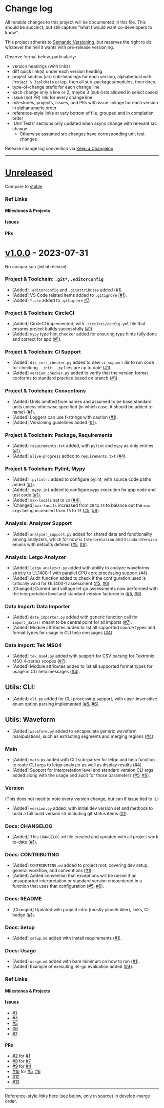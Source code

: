 # Change log
All notable changes to this project will be documented in this file.  This
should be succinct, but still capture "what I would want co-developers to know".

This project adheres to [Semantic Versioning](http://semver.org/), but reserves
the right to do whatever the hell it wants with pre-release versioning.

Observe format below, particularly:
- version headings (with links)
- diff quick link(s) under each version heading
- project section (dir) sub-headings for each version, alphabetical with
      `Project & Toolchain` at top, then all sub-packages/modules, then docs.
- type-of-change prefix for each change line
- each change only a line or 2, maybe 3 (sub-lists allowed in select cases)
- issue (not PR) link for every change line
- milestones, projects, issues, and PRs with issue linkage for each version in
      alphanumeric order
- reference-style links at very bottom of file, grouped and in completion order
- 'Unit Tests' sections only updated when async change with relevant src change
  - Otherwise assumed src changes have corresponding unit test changes

Release change log convention via
[Keep a Changelog](http://keepachangelog.com/).


---


# [Unreleased](https://github.com/VoltServer/UL1400-1_analyzer/tree/develop)

Compare to [stable](https://github.com/VoltServer/UL1400-1_analyzer/compare/stable...develop)


### Ref Links

#### Milestones & Projects

#### Issues

#### PRs



# [v1.0.0](https://github.com/VoltServer/UL1400-1_analyzer/releases/tag/v1.0.0) - 2023-07-31

No comparison (initial release).


### Project & Toolchain: `.git*`, `.editorconfig`
- [Added] `.editorconfig` and `.gitattributes` added ([#1][]).
- [Added] VS Code related items added to `.gitignore` ([#1][]).
- [Added] `*.csv` added to `.gitignore` [#7][].


### Project & Toolchain: CircleCI
- [Added] CircleCI implemented, with `.circleci/config.yml` file that ensures
      project builds successfully ([#1][]).
- [Added] `mypy` type hint checker added for ensuring type hints fully done and
      correct for app ([#1][]).


### Project & Toolchain: CI Support
- [Added] `dir_init_checker.py` added to new `ci_support` dir to run code for
      checking `__init__.py` files are up to date ([#1][]).
- [Added] `version_checker.py` added to verify that the version format conforms
      to standard practice based on branch ([#1][]).


### Project & Toolchain: Conventions
- [Added] Units omitted from names and assumed to be base standard units unless
      otherwise specified (in which case, it should be added to name) ([#1][]).
- [Added] Loggers can use f-strings with caution ([#1][]).
- [Added] Versioning guidelines added ([#1][]).


### Project & Toolchain: Package, Requirements
- [Added] `requirements.txt` added, with `pylint` and `mypy` as only entries
      ([#1][]).
- [Added] `alive-progress` added to `requirements.txt` ([#4][]).


### Project & Toolchain: Pylint, Mypy
- [Added] `.pylintrc` added to configure pylint, with source code paths added
      ([#1][]).
- [Added] `.mypy.ini` added to configure `mypy` execution for app code and test
      code ([#1][]).
- [Added] `max-locals` set to `20` ([#4][]).
- [Changed] `max-locals` increased from `20` to `25` to balance out the
      `max-args` being increased from `10` to `15` ([#5][], [#6][]).


### Analysis: Analyzer Support
- [Added] `analyzer_support.py` added for shared data and functionality among
      analyzers, which for now is `Interpretation` and `StandardVersion` enums
      with defaults defined ([#5][], [#6][]).


### Analysis: Letgo Analyzer
- [Added] `letgo_analyzer.py` added with ability to analyze waveforms strictly
      to UL1400-1 with parallel CPU core processing support ([#4][]).
- [Added] Audit function added to check if the configuration used is critically
      valid for UL1400-1 assessment ([#5][], [#6][]).
- [Changed] Current and voltage let-go assessments now performed with the
      interpretation level and standard version factored in ([#5][], [#6][]).


### Data Import: Data Importer
- [Added] `data_importer.py` added with generic function call for
      `import_data()` meant to be central point for all imports ([#7][]).
- [Added] Module attributes added to list all supported source types and format
      types for usage in CLI help messages ([#4][]).


### Data Import: Tek MSO4
- [Added] `tek_mso4.py` added with support for CSV parsing for Tektronix MSO
      4-series scopes ([#7][]).
- [Added] Module attributes added to list all supported format types for usage
      in CLI help messages ([#4][]).


## Utils: CLI:
- [Added] `cli.py` added for CLI processing support, with case-insensitive enum
      option parsing implemented ([#5][], [#6][]).


## Utils: Waveform
- [Added] `waveform.py` added to encapsulate generic waveform manipulations,
      such as extracting segments and merging regions ([#4][]).


### Main
- [Added] `main.py` added with CLI sub-parser for letgo and help function to
      route CLI args to letgo analyzer as well as display results ([#4][]).
- [Added] Support for interpretation level and standard version CLI args added
      along with the usage and audit for those parameters ([#5][], [#6][]).


### Version
(This does not need to note every version change, but can if issue tied to it.)
- [Added] `version.py` added, with initial dev version set and methods to build
      a full build version str including git status items ([#1][]).


### Docs: CHANGELOG
- [Added] This `CHANGELOG.md` file created and updated with all project work
      to-date ([#1][]).


### Docs: CONTRIBUTING
- [Added] `CONTRIBUTING.md` added to project root, covering dev setup, general
      workflow, and conventions ([#1][]).
- [Added] Added convention that exceptions will be raised if an unsupported
      interpretation or standard version encountered in a function that uses
      that configuration ([#5][], [#6][]).

### Docs: README
- [Changed] Updated with project intro (mostly placeholder), links, CI badge
      ([#1][]).


### Docs: Setup
- [Added] `setup.md` added with install requirements ([#1][]).


### Docs: Usage
- [Added] `usage.md` added with bare minimum on how to run ([#1][]).
- [Added] Example of executing let-go evaluation added ([#4][]).


### Ref Links

#### Milestones & Projects

#### Issues
- [#1][]
- [#4][]
- [#5][]
- [#6][]
- [#7][]

#### PRs
- [#2][] for [#1][]
- [#8][] for [#7][]
- [#9][] for [#4][]
- [#10][] for [#5][], [#6][]
- [#12][]
- [#13][]

---


Reference-style links here (see below, only in source) in develop-merge order.

[#1]: https://github.com/VoltServer/UL1400-1_analyzer/issues/1 'Issue #1'
[#7]: https://github.com/VoltServer/UL1400-1_analyzer/issues/7 'Issue #7'
[#4]: https://github.com/VoltServer/UL1400-1_analyzer/issues/4 'Issue #4'
[#5]: https://github.com/VoltServer/UL1400-1_analyzer/issues/5 'Issue #5'
[#6]: https://github.com/VoltServer/UL1400-1_analyzer/issues/6 'Issue #6'

[#2]: https://github.com/VoltServer/UL1400-1_analyzer/pull/2 'PR #2'
[#8]: https://github.com/VoltServer/UL1400-1_analyzer/pull/8 'PR #8'
[#9]: https://github.com/VoltServer/UL1400-1_analyzer/pull/9 'PR #9'
[#10]: https://github.com/VoltServer/UL1400-1_analyzer/pull/10 'PR #10'
[#12]: https://github.com/VoltServer/UL1400-1_analyzer/pull/12 'PR #12'
[#13]: https://github.com/VoltServer/UL1400-1_analyzer/pull/13 'PR #13'
